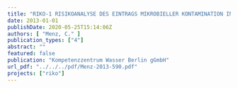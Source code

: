 ```yaml
---
title: "RIKO-1 RISIKOANALYSE DES EINTRAGS MIKROBIELLER KONTAMINATION IN TRINKWASSERBRUNNEN UND ABLEITUNG VON VERMEIDUNGSSTRATEGIEN – PHASE 1"
date: 2013-01-01
publishDate: 2020-05-25T15:14:06Z
authors: [ "Menz, C." ]
publication_types: ["4"]
abstract: ""
featured: false
publication: "Kompetenzzentrum Wasser Berlin gGmbH"
url_pdf: "../../../pdf/Menz-2013-590.pdf"
projects: ["riko"]
---
```


